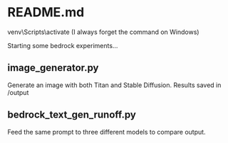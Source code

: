 # README.md
venv\Scripts\activate (I always forget the command on Windows)

Starting some bedrock experiments...

## image_generator.py

Generate an image with both Titan and Stable Diffusion. Results saved in /output

## bedrock_text_gen_runoff.py

Feed the same prompt to three different models to compare output.